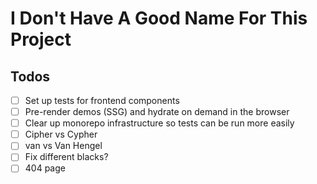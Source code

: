 # I Don't Have A Good Name For This Project

## Todos

- [ ] Set up tests for frontend components
- [ ] Pre-render demos (SSG) and hydrate on demand in the browser
- [ ] Clear up monorepo infrastructure so tests can be run more easily
- [ ] Cipher vs Cypher
- [ ] van vs Van Hengel
- [ ] Fix different blacks?
- [ ] 404 page
